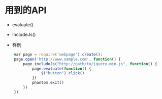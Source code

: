 # 用到的API
- evaluate()
  
- includeJs()
  
- 样例
``` js
    var page = require('webpage').create();
    page.open('http://www.sample.com', function() {
        page.includeJs("http://path/to/jquery.min.js", function() {
            page.evaluate(function() {
                $("button").click()
            })
            phantom.exit()
        })
    })
```